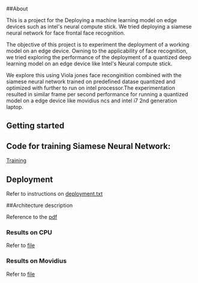 ##About

This is a project for the Deploying a machine learning model on edge devices such as intel's neural compute stick. We tried deploying a siamese neural network for face frontal face recognition. 

The objective of this project is to experiment the deployment of a working model on an edge device. Owning to the applicability of face recognition, we tried exploring the performance of the deployment of a quantized deep learning model on an edge device like  Intel's Neural compute stick. 

We explore this using Viola jones face reconginition combined with the siamese neural network trained on predefined datase quantized and optimized with further to run on intel processor.The experimentation resulted in similar frame per second performance for running a quantized model on a edge device like movidius ncs and intel i7 2nd generation laptop. 

## Getting started

## Code for training Siamese Neural Network:


[Training](https://github.com/Shashankwer/SiameseNCS/blob/master/Scripts/Siamese_NCS.ipynb)

## Deployment

Refer to instructions on [deployment.txt](https://github.com/Shashankwer/SiameseNCS/blob/master/Deployment%20Steps.txt)

##Architecture description

Reference to the [pdf](https://github.com/Shashankwer/SiameseNCS/blob/master/NCS_Report.pdf)
 
### Results on CPU

Refer to [file](https://github.com/Shashankwer/SiameseNCS/blob/master/output_cpu.mp4)

### Results on Movidius

Refer to [file](https://github.com/Shashankwer/SiameseNCS/blob/master/output_myriad.mp4)
